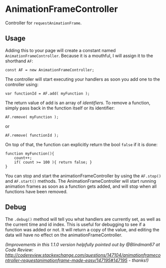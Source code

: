 # AnimationFrameController
Controller for `requestAnimationFrame`.

## Usage
Adding this to your page will create a constant named `AnimationFrameController`. Because it is a mouthful, I will assign it to the shorthand `AF`:

    const AF = new AnimationFrameController;

The controller will start executing your handlers as soon you add one to the controller using:

    var functionId = AF.add( myFunction );

The return value of add is an array of _identifiers_. To remove a function, simply pass back in the function itself or its identifier:

    AF.remove( myFunction );	

or

	AF.remove( functionId );

On top of that, the function can explicitly return the bool `false` if it is done:

	function myFunction(){
		count++;
		if( count >= 100 ){ return false; }
	}

You can stop and start the animationFrameController by using the `AF.stop()` and `AF.start()` methods. The AnimationFrameController will start running animation frames as soon as a function gets added, and will stop when all functions have been removed.

## Debug

The `.debug()` method will tell you what handlers are currently set, as well as the current time and id index. This is useful for debugging to see if a function was added or not. It will return a copy of the value, and editing the data will have no effect on the animationFrameController.

_(Improvements in this 1.1.0 version helpfully pointed out by @Blindman67 at Code Review:
http://codereview.stackexchange.com/questions/147104/animationframecontroller-requestanimationframe-made-easy/147195#147195 - thanks!)_